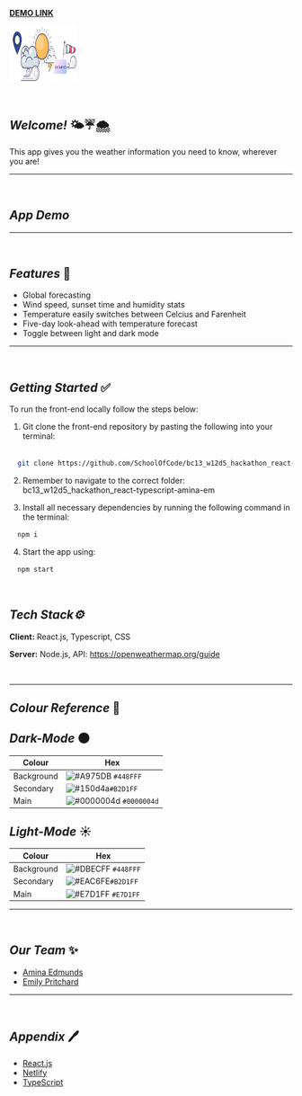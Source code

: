 **[DEMO LINK](https://deploy-preview-1--friendly-semifreddo-be1b9a.netlify.app/)**

[<img src="./my-app/src/Assets/weather-icons/weatherAppLogo.png"  width="120" 
     height="100"/>](image.png)

<br/>

 ## **_Welcome!_** 🌤️☔🌨️

 This app gives you the weather information you need to know, wherever you are!
 
 ---
 
  <br />
 
  ## **_App Demo_** 

 ---
 
 <br />
 
 ## **_Features_** 📱
 
 - Global forecasting
 - Wind speed, sunset time and humidity stats
 - Temperature easily switches between Celcius and Farenheit
 - Five-day look-ahead with temperature forecast
 - Toggle between light and dark mode
 
---

<br />

## **_Getting Started_** ✅


To run the front-end locally follow the steps below:

1. Git clone the front-end repository by pasting the following into your terminal:

```bash

  git clone https://github.com/SchoolOfCode/bc13_w12d5_hackathon_react-typescript-amina-em
```


2. Remember to navigate to the correct folder: bc13_w12d5_hackathon_react-typescript-amina-em

3. Install all necessary dependencies by running the following command in the terminal:

```bash
  npm i
```


4. Start the app using:

```bash
  npm start
```

<br/>

## **_Tech Stack⚙️_**

**Client:** React.js, Typescript, CSS
</br>

**Server:** Node.js, API: https://openweathermap.org/guide
</br>


<br/>

---

## **_Colour Reference_** 🎨

## **_Dark-Mode_** 🌑

| Colour     | Hex                                                                    |
| ---------- | ---------------------------------------------------------------------- |
| Background | ![#A975DB](https://via.placeholder.com/15/A975DB/A975DB.png) `#448FFF` |
| Secondary  | ![#150d4a](https://via.placeholder.com/15/150d4aF/150d4a.png)`#B2D1FF` |
| Main       | ![#0000004d](https://via.placeholder.com/15/0000004d/0000004d.png) `#0000004d`        |


## **_Light-Mode_** ☀️

| Colour     | Hex                                                                    |
| ---------- | ---------------------------------------------------------------------- |
| Background | ![#DBECFF](https://via.placeholder.com/15/DBECFF/DBECFF.png) `#448FFF` |
| Secondary  | ![#EAC6FE](https://via.placeholder.com/15/EAC6FE/EAC6FE.png)`#B2D1FF`  |
| Main       | ![#E7D1FF](https://via.placeholder.com/15/E7D1FF/E7D1FF.png) `#E7D1FF`             |

---
<br/>

## **_Our Team_** ✨

- [Amina Edmunds](https://github.com/edmundsamina)
- [Emily Pritchard](https://github.com/EmilyPri)


---
<br/>

## **_Appendix_** 🖊️


- [React.js](https://reactjs.org/)
- [Netlify](https://www.netlify.com/)
- [TypeScript](https://www.typescriptlang.org/)
